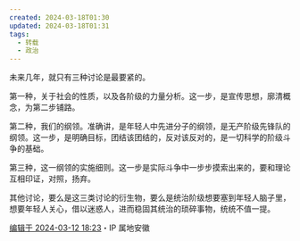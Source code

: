 ```yaml
---
created: 2024-03-18T01:30
updated: 2024-03-18T01:31
tags:
  - 转载
  - 政治
---
```


未来几年，就只有三种讨论是最要紧的。

第一种，关于社会的性质，以及各阶级的力量分析。这一步，是宣传思想，廓清概念，为第二步铺路。

第二种，我们的纲领。准确讲，是年轻人中先进分子的纲领，是无产阶级先锋队的纲领。这一步，是明确目标，团结该团结的，反对该反对的，是一切科学的阶级斗争的基础。

第三种，这一纲领的实施细则。这一步是实际斗争中一步步摸索出来的，要和理论互相印证，对照，扬弃。

其他讨论，要么是这三类讨论的衍生物，要么是统治阶级想要塞到年轻人脑子里，想要年轻人关心，借以迷惑人，进而稳固其统治的琐碎事物，统统不值一提。

[编辑于 2024-03-12 18:23](//www.zhihu.com/question/590673842/answer/3427931847)・IP 属地安徽